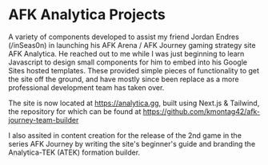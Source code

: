 # AFK Analytica Projects
A variety of components developed to assist my friend Jordan Endres (/inSeas0n) in launching his AFK Arena / AFK Journey gaming strategy site AFK Analytica. He reached out to me while I was just beginning to learn Javascript to design small components for him to embed into his Google Sites hosted templates. These provided simple pieces of functionality to get the site off the ground, and have mostly since been replace as a more professional development team has taken over.

The site is now located at https://analytica.gg, built using Next.js & Tailwind, the repository for which can be found at https://github.com/kmontag42/afk-journey-team-builder

I also assited in content creation for the release of the 2nd game in the series AFK Journey by writing the site's beginner's guide and branding the Analytica-TEK (ATEK) formation builder.
